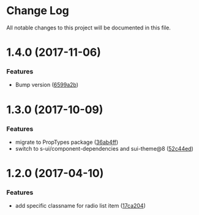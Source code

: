 # Change Log

All notable changes to this project will be documented in this file.

<a name="1.4.0"></a>
# 1.4.0 (2017-11-06)


### Features

* Bump version ([6599a2b](https://github.com/SUI-Components/sui-components/commit/6599a2b))



<a name="1.3.0"></a>
# 1.3.0 (2017-10-09)


### Features

* migrate to PropTypes package ([36ab4ff](https://github.com/SUI-Components/sui-components/commit/36ab4ff))
* switch to s-ui/component-dependencies and sui-theme@8 ([52c44ed](https://github.com/SUI-Components/sui-components/commit/52c44ed))



<a name="1.2.0"></a>
# 1.2.0 (2017-04-10)


### Features

* add specific classname for radio list item ([17ca204](https://github.com/SUI-Components/sui-components/commit/17ca204))




